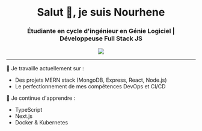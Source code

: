 <h1 align="center">Salut 👋, je suis Nourhene</h1>
<h3 align="center">Étudiante en cycle d'ingénieur en Génie Logiciel | Développeuse Full Stack JS</h3>

<p align="center">
  <img src="https://readme-typing-svg.herokuapp.com/?lines=Développeuse+MERN+Stack;Passionnée+par+le+web+et+le+code;Toujours+en+apprentissage!&center=true&width=380&height=45">
</p>

---

🔭 Je travaille actuellement sur :
- Des projets MERN stack (MongoDB, Express, React, Node.js)
- Le perfectionnement de mes compétences DevOps et CI/CD

🌱 Je continue d'apprendre :
- TypeScript
- Next.js
- Docker & Kubernetes



